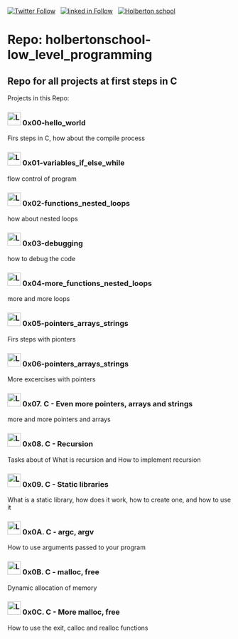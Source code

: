  [![Twitter Follow](https://img.shields.io/twitter/follow/jepez90?label=Follow%20me&style=social)](https://twitter.com/Jepez90) &nbsp; [![linked in Follow](https://img.shields.io/badge/LinkedIn-Follow-blue)](https://www.linkedin.com/in/jerson-p%C3%A9rez-010059a4/) &nbsp; [![Holberton school](https://img.shields.io/badge/Holberton_School-red)](https://twitter.com/HolbertonCOL)

# Repo: holbertonschool-low_level_programming

## Repo for all projects at first steps in C

Projects in this Repo:

### <img src="https://i.imgur.com/q4mVetF.png" alt="Logo C" height="30"> 0x00-hello_world
Firs steps in C, how about the compile process

### <img src="https://i.imgur.com/q4mVetF.png" alt="Logo C" height="30"> 0x01-variables_if_else_while
flow control of program

### <img src="https://i.imgur.com/q4mVetF.png" alt="Logo C" height="30"> 0x02-functions_nested_loops
how about nested loops

### <img src="https://i.imgur.com/q4mVetF.png" alt="Logo C" height="30"> 0x03-debugging
how to debug the code

### <img src="https://i.imgur.com/q4mVetF.png" alt="Logo C" height="30"> 0x04-more_functions_nested_loops
more and more loops

### <img src="https://i.imgur.com/q4mVetF.png" alt="Logo C" height="30"> 0x05-pointers_arrays_strings
Firs steps with pionters

### <img src="https://i.imgur.com/q4mVetF.png" alt="Logo C" height="30"> 0x06-pointers_arrays_strings
More excercises with pointers

### <img src="https://i.imgur.com/q4mVetF.png" alt="Logo C" height="30"> 0x07. C - Even more pointers, arrays and strings
more and more pointers and arrays

### <img src="https://i.imgur.com/q4mVetF.png" alt="Logo C" height="30"> 0x08. C - Recursion

Tasks about of What is recursion and How to implement recursion

### <img src="https://i.imgur.com/q4mVetF.png" alt="Logo C" height="30"> 0x09. C - Static libraries

What is a static library, how does it work, how to create one, and how to use it

### <img src="https://i.imgur.com/q4mVetF.png" alt="Logo C" height="30"> 0x0A. C - argc, argv

How to use arguments passed to your program

### <img src="https://i.imgur.com/q4mVetF.png" alt="Logo C" height="30"> 0x0B. C - malloc, free

Dynamic allocation of memory

### <img src="https://i.imgur.com/q4mVetF.png" alt="Logo C" height="30"> 0x0C. C - More malloc, free

How to use the exit, calloc and realloc functions